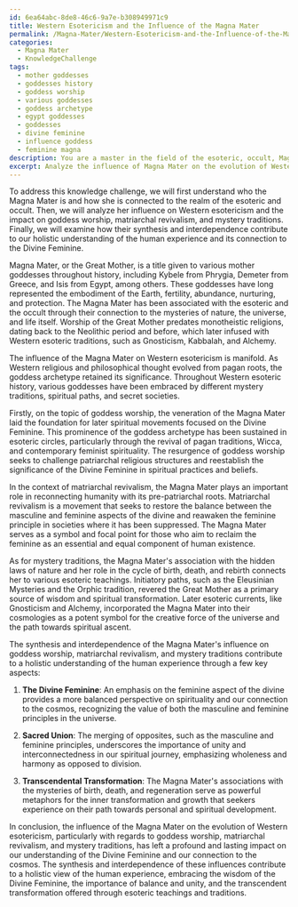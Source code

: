 ```yaml
---
id: 6ea64abc-8de8-46c6-9a7e-b308949971c9
title: Western Esotericism and the Influence of the Magna Mater
permalink: /Magna-Mater/Western-Esotericism-and-the-Influence-of-the-Magna-Mater/
categories:
  - Magna Mater
  - KnowledgeChallenge
tags:
  - mother goddesses
  - goddesses history
  - goddess worship
  - various goddesses
  - goddess archetype
  - egypt goddesses
  - goddesses
  - divine feminine
  - influence goddess
  - feminine magna
description: You are a master in the field of the esoteric, occult, Magna Mater and Education. You are a writer of tests, challenges, books and deep knowledge on Magna Mater for initiates and students to gain deep insights and understanding from. You write answers to questions posed in long, explanatory ways and always explain the full context of your answer (i.e., related concepts, formulas, examples, or history), as well as the step-by-step thinking process you take to answer the challenges. Be rigorous and thorough, and summarize the key themes, ideas, and conclusions at the end.
excerpt: Analyze the influence of Magna Mater on the evolution of Western esotericism, especially in relation to goddess worship, matriarchal revivalism, and mystery traditions. How do their synthesis and interdependence contribute to a holistic understanding of the human experience and its connection to the Divine Feminine?
---
```

To address this knowledge challenge, we will first understand who the Magna Mater is and how she is connected to the realm of the esoteric and occult. Then, we will analyze her influence on Western esotericism and the impact on goddess worship, matriarchal revivalism, and mystery traditions. Finally, we will examine how their synthesis and interdependence contribute to our holistic understanding of the human experience and its connection to the Divine Feminine.

Magna Mater, or the Great Mother, is a title given to various mother goddesses throughout history, including Kybele from Phrygia, Demeter from Greece, and Isis from Egypt, among others. These goddesses have long represented the embodiment of the Earth, fertility, abundance, nurturing, and protection. The Magna Mater has been associated with the esoteric and the occult through their connection to the mysteries of nature, the universe, and life itself. Worship of the Great Mother predates monotheistic religions, dating back to the Neolithic period and before, which later infused with Western esoteric traditions, such as Gnosticism, Kabbalah, and Alchemy.

The influence of the Magna Mater on Western esotericism is manifold. As Western religious and philosophical thought evolved from pagan roots, the goddess archetype retained its significance. Throughout Western esoteric history, various goddesses have been embraced by different mystery traditions, spiritual paths, and secret societies.

Firstly, on the topic of goddess worship, the veneration of the Magna Mater laid the foundation for later spiritual movements focused on the Divine Feminine. This prominence of the goddess archetype has been sustained in esoteric circles, particularly through the revival of pagan traditions, Wicca, and contemporary feminist spirituality. The resurgence of goddess worship seeks to challenge patriarchal religious structures and reestablish the significance of the Divine Feminine in spiritual practices and beliefs.

In the context of matriarchal revivalism, the Magna Mater plays an important role in reconnecting humanity with its pre-patriarchal roots. Matriarchal revivalism is a movement that seeks to restore the balance between the masculine and feminine aspects of the divine and reawaken the feminine principle in societies where it has been suppressed. The Magna Mater serves as a symbol and focal point for those who aim to reclaim the feminine as an essential and equal component of human existence.

As for mystery traditions, the Magna Mater's association with the hidden laws of nature and her role in the cycle of birth, death, and rebirth connects her to various esoteric teachings. Initiatory paths, such as the Eleusinian Mysteries and the Orphic tradition, revered the Great Mother as a primary source of wisdom and spiritual transformation. Later esoteric currents, like Gnosticism and Alchemy, incorporated the Magna Mater into their cosmologies as a potent symbol for the creative force of the universe and the path towards spiritual ascent.

The synthesis and interdependence of the Magna Mater's influence on goddess worship, matriarchal revivalism, and mystery traditions contribute to a holistic understanding of the human experience through a few key aspects:

1. **The Divine Feminine**: An emphasis on the feminine aspect of the divine provides a more balanced perspective on spirituality and our connection to the cosmos, recognizing the value of both the masculine and feminine principles in the universe.

2. **Sacred Union**: The merging of opposites, such as the masculine and feminine principles, underscores the importance of unity and interconnectedness in our spiritual journey, emphasizing wholeness and harmony as opposed to division.

3. **Transcendental Transformation**: The Magna Mater's associations with the mysteries of birth, death, and regeneration serve as powerful metaphors for the inner transformation and growth that seekers experience on their path towards personal and spiritual development.

In conclusion, the influence of the Magna Mater on the evolution of Western esotericism, particularly with regards to goddess worship, matriarchal revivalism, and mystery traditions, has left a profound and lasting impact on our understanding of the Divine Feminine and our connection to the cosmos. The synthesis and interdependence of these influences contribute to a holistic view of the human experience, embracing the wisdom of the Divine Feminine, the importance of balance and unity, and the transcendent transformation offered through esoteric teachings and traditions.
